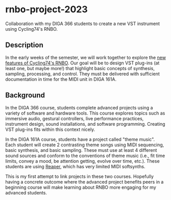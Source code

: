 # rnbo-project-2023
Collaboration with my DIGA 366 students to create a new VST instrument using Cycling74's RNBO.

## Description

In the early weeks of the semester, we will work together to explore the [new features of Cycling74's RNBO](https://cycling74.com/products/rnbo). 
Our goal will be to design VST plug-ins (at least one, but maybe more!) that highlight basic concepts of synthesis, sampling, processing, and control. 
They must be delivered with sufficient documentation in time for the MIDI unit in DIGA 161A. 

## Background

In the DIGA 366 course, students complete advanced projects using a variety of software and hardware tools. 
This course explores topics such as immersive audio, gestural controllers, live performance practices, instrument design, sound installations, and software programming. 
Creating VST plug-ins fits within this context nicely. 

In the DIGA 161A course, students have a project called "theme music". 
Each student will create 2 contrasting theme songs using MIDI sequencing, basic synthesis, and basic sampling. 
These must use at least 4 different sound sources and conform to the conventions of theme music (i.e., fit time limits, convey a mood, be attention getting, evolve over time, etc.).
These students are using [Reaper](https://www.reaper.fm), which has very limited MIDI softsynths.

This is my first attempt to link projects in these two courses. 
Hopefully having a concrete outcome where the advanced project benefits peers in a beginning course will make learning about RNBO more engaging for my advanced students. 
